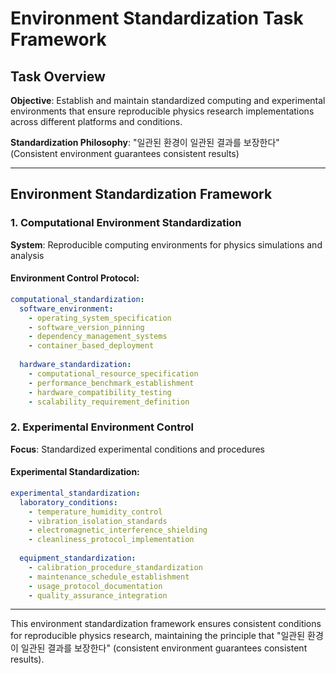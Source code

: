 # Environment Standardization Task Framework

## Task Overview
**Objective**: Establish and maintain standardized computing and experimental environments that ensure reproducible physics research implementations across different platforms and conditions.

**Standardization Philosophy**: "일관된 환경이 일관된 결과를 보장한다" (Consistent environment guarantees consistent results)

---

## Environment Standardization Framework

### 1. Computational Environment Standardization
**System**: Reproducible computing environments for physics simulations and analysis

#### Environment Control Protocol:
```yaml
computational_standardization:
  software_environment:
    - operating_system_specification
    - software_version_pinning
    - dependency_management_systems
    - container_based_deployment
    
  hardware_standardization:
    - computational_resource_specification
    - performance_benchmark_establishment
    - hardware_compatibility_testing
    - scalability_requirement_definition
```

### 2. Experimental Environment Control
**Focus**: Standardized experimental conditions and procedures

#### Experimental Standardization:
```yaml
experimental_standardization:
  laboratory_conditions:
    - temperature_humidity_control
    - vibration_isolation_standards
    - electromagnetic_interference_shielding
    - cleanliness_protocol_implementation
    
  equipment_standardization:
    - calibration_procedure_standardization
    - maintenance_schedule_establishment
    - usage_protocol_documentation
    - quality_assurance_integration
```

---

This environment standardization framework ensures consistent conditions for reproducible physics research, maintaining the principle that "일관된 환경이 일관된 결과를 보장한다" (consistent environment guarantees consistent results).